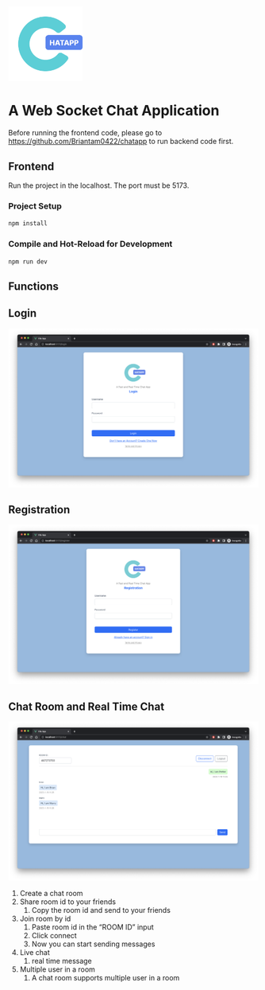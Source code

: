 
<img src="src/assets/logo/chatapp_logo.png" alt="isolated" width="150"/>

# A Web Socket Chat Application

Before running the frontend code, please go to https://github.com/Briantam0422/chatapp to run backend code first.

## Frontend

Run the project in the localhost. The port must be 5173.

### Project Setup

```jsx
npm install
```

### **Compile and Hot-Reload for Development**

```jsx
npm run dev
```

## Functions

## Login

![Untitled](instruction/login.png)

## Registration

![Untitled](instruction/register.png)

## Chat Room and Real Time Chat

![Untitled](instruction/chat.png)

1. Create a chat room
2. Share room id to your friends
    1. Copy the room id and send to your friends
3. Join room by id
    1. Paste room id in the “ROOM ID” input
    2. Click connect
    3. Now you can start sending messages
4. Live chat
    1. real time message
5. Multiple user in a room
    1. A chat room supports multiple user in a room